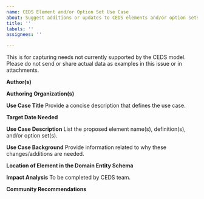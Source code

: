 ```yaml
---
name: CEDS Element and/or Option Set Use Case
about: Suggest additions or updates to CEDS elements and/or option sets
title: ''
labels: ''
assignees: ''

---
```


This is for capturing needs not currently supported by the CEDS model.  Please do not send or share actual data as examples in this issue or in attachments. 

**Author(s)**

**Authoring Organization(s)**

**Use Case Title**
Provide a concise description that defines the use case.

**Target Date Needed**

**Use Case Description** 
List the proposed element name(s), definition(s), and/or option set(s).

**Use Case Background**
Provide information related to why these changes/additions are needed.

**Location of Element in the Domain Entity Schema**

**Impact Analysis**
To be completed by CEDS team. 

**Community Recommendations**
